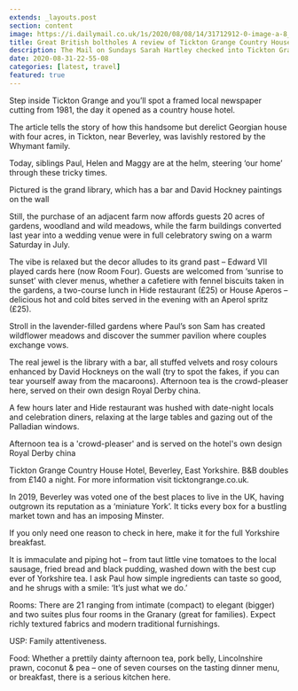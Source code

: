 ```yaml
---
extends: _layouts.post
section: content
image: https://i.dailymail.co.uk/1s/2020/08/08/14/31712912-0-image-a-8_1596892035849.jpg 
title: Great British boltholes A review of Tickton Grange Country House Hotel, Yorkshire 
description: The Mail on Sundays Sarah Hartley checked into Tickton Grange, a country house hotel near Beverley. There are 20 acres of gardens to explore and the afternoon tea is a crowd-pleaser. 
date: 2020-08-31-22-55-08 
categories: [latest, travel] 
featured: true 
--- 
```

Step inside Tickton Grange and you’ll spot a framed local newspaper cutting from 1981, the day it opened as a country house hotel. 

The article tells the story of how this handsome but derelict Georgian house with four acres, in Tickton, near Beverley, was lavishly restored by the Whymant family.

Today, siblings Paul, Helen and Maggy are at the helm, steering ‘our home’ through these tricky times. 

Pictured is the grand library, which has a bar and David Hockney paintings on the wall

Still, the purchase of an adjacent farm now affords guests 20 acres of gardens, woodland and wild meadows, while the farm buildings converted last year into a wedding venue were in full celebratory swing on a warm Saturday in July.

The vibe is relaxed but the decor alludes to its grand past – Edward VII played cards here (now Room Four). Guests are welcomed from ‘sunrise to sunset’ with clever menus, whether a cafetiere with fennel biscuits taken in the gardens, a two-course lunch in Hide restaurant (£25) or House Aperos – delicious hot and cold bites served in the evening with an Aperol spritz (£25).

Stroll in the lavender-filled gardens where Paul’s son Sam has created wildflower meadows and discover the summer pavilion where couples exchange vows.

The real jewel is the library with a bar, all stuffed velvets and rosy colours enhanced by David Hockneys on the wall (try to spot the fakes, if you can tear yourself away from the macaroons). Afternoon tea is the crowd-pleaser here, served on their own design Royal Derby china.

A few hours later and Hide restaurant was hushed with date-night locals and celebration diners, relaxing at the large tables and gazing out of the Palladian windows.

Afternoon tea is a 'crowd-pleaser' and is served on the hotel's own design Royal Derby china

Tickton Grange Country House Hotel, Beverley, East Yorkshire. B&B doubles from £140 a night. For more information visit ticktongrange.co.uk. 

In 2019, Beverley was voted one of the best places to live in the UK, having outgrown its reputation as a ‘miniature York’. It ticks every box for a bustling market town and has an imposing Minster.

If you only need one reason to check in here, make it for the full Yorkshire breakfast.

It is immaculate and piping hot – from taut little vine tomatoes to the local sausage, fried bread and black pudding, washed down with the best cup ever of Yorkshire tea. I ask Paul how simple ingredients can taste so good, and he shrugs with a smile: ‘It’s just what we do.’

Rooms: There are 21 ranging from intimate (compact) to elegant (bigger) and two suites plus four rooms in the Granary (great for families). Expect richly textured fabrics and modern traditional furnishings.

USP: Family attentiveness.

Food: Whether a prettily dainty afternoon tea, pork belly, Lincolnshire prawn, coconut & pea – one of seven courses on the tasting dinner menu, or breakfast, there is a serious kitchen here. 

